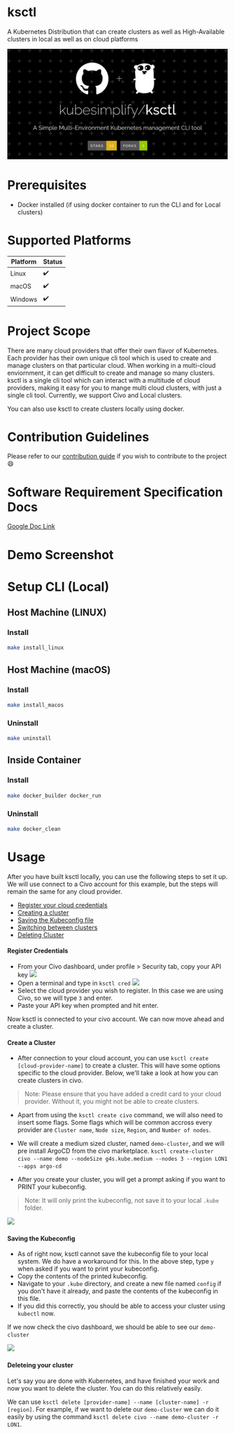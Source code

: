 # ksctl

A Kubernetes Distribution that can create clusters as well as High-Available clusters in local as well as on cloud platforms

<img src="/img/ksctl-dark.png" style="height: auto!important;width: 600px !important;"/>

# Prerequisites

- Docker installed (if using docker container to run the CLI and for Local clusters)

# Supported Platforms

Platform | Status
--|--
Linux | :heavy_check_mark:
macOS | :heavy_check_mark:
Windows | :heavy_check_mark:

# Project Scope

There are many cloud providers that offer their own flavor of Kubernetes. Each provider has their own unique cli tool which is used to create and manage clusters on that particular cloud. When working in a multi-cloud enviornment, it can get difficult to create and manage so many clusters. ksctl is a single cli tool which can interact with a multitude of cloud providers, making it easy for you to mange multi cloud clusters, with just a single cli tool. Currently, we support Civo and Local clusters.

You can also use ksctl to create clusters locally using docker.

# Contribution Guidelines
Please refer to our [contribution guide](CONTRIBUTING.md) if you wish to contribute to the project :smile:

# Software Requirement Specification Docs

[Google Doc Link](https://docs.google.com/document/d/1qLGcJly0qWK0dnno6tKXUsm3dd_BpyKl7oi7PLqi6J0/edit?usp=sharing)

# Demo Screenshot
<!-- Add the demo screenshots-->

# Setup CLI (Local)
## Host Machine (LINUX)
### Install
```zsh
make install_linux
```
## Host Machine (macOS)
### Install
```zsh
make install_macos
```

### Uninstall
```zsh
make uninstall
```

## Inside Container

### Install

```zsh
make docker_builder docker_run
```
### Uninstall

```zsh
make docker_clean
```

# Usage

After you have built ksctl locally, you can use the following steps to set it up. We will use connect to a Civo account for this example, but the steps will remain the same for any cloud provider.

- [Register your cloud credentials](#register-credentials)
- [Creating a cluster](#create-a-cluster)
- [Saving the Kubeconfig file](#saving-the-kubeconfig)
- [Switching between clusters](#switching-between-multiple-clusters)
- [Deleting Cluster](#deleteing-your-cluster)

#### Register Credentials

- From your Civo dashboard, under profile > Security tab, copy your API key
![](https://i.imgur.com/jexwOeu.png)
- Open a terminal and type in `ksctl cred`
 ![](https://i.imgur.com/fIWyqlH.png)
 - Select the cloud provider you wish to register. In this case we are using Civo, so we will type `3` and enter.
 - Paste your API key when prompted and hit enter.


Now ksctl is connected to your civo account. We can now move ahead and create a cluster.

#### Create a Cluster

- After connection to your cloud account, you can use `ksctl create [cloud-provider-name]` to create a cluster. This will have some options specific to the cloud provider. Below, we'll take a look at how you can create clusters in civo.

> Note: Please ensure that you have added a credit card to your cloud provider. Without it, you might not be able to create clusters.

- Apart from using the `ksctl create civo` command, we will also need to insert some flags. Some flags which will be common accross every provider are `Cluster name`, `Node size`, `Region`, and `Number of nodes`.

- We will create a medium sized cluster, named `demo-cluster`, and we will pre install ArgoCD from the civo marketplace.
`ksctl create-cluster civo --name demo --nodeSize g4s.kube.medium --nodes 3 --region LON1 --apps argo-cd`

- After you create your cluster, you will get a prompt asking if you want to PRINT your kubeconfig.

> Note: It will only print the kubeconfig, not save it to your local `.kube` folder.

![](https://i.imgur.com/vJunAfl.png)

#### Saving the Kubeconfig

- As of right now, ksctl cannot save the kubeconfig file to your local system. We do have a workaround for this. In the above step, type `y` when asked if you want to print your kubeconfig.
- Copy the contents of the printed kubeconfig.
- Navigate to your `.kube` directory, and create a new file named `config` if you don't have it already, and paste the contents of the kubeconfig in this file.
- If you did this correctly, you should be able to access your cluster using `kubectl` now.

If we now check the civo dashboard, we should be able to see our `demo-cluster`

![](https://i.imgur.com/tDJma3C.png)

#### Deleteing your cluster

Let's say you are done with Kubernetes, and have finished your work and now you want to delete the cluster. You can do this relatively easily.

 We can use `ksctl delete [provider-name] --name [cluster-name] -r [region]`. For example, if we want to delete our `demo-cluster` we can do it easily by using the command `ksctl delete civo --name demo-cluster -r LON1`.